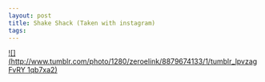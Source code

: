 ```yaml
--- 
layout: post
title: Shake Shack (Taken with instagram)
tags: 
---
```

[![](http://www.tumblr.com/photo/1280/zeroelink/8879674133/1/tumblr_lpvzagFvRY
1qb7xa2)](http://instagr.am/p/KKrMe/)


